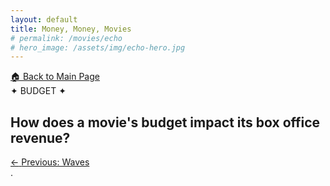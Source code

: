```yaml
---
layout: default
title: Money, Money, Movies
# permalink: /movies/echo
# hero_image: /assets/img/echo-hero.jpg
---
```


<!-- Glitter background -->
<div id="starshine">
    <div class="template shine"></div>
</div>

<!-- Title -->
<div class="sticky-banner">
  <!-- Back to Main Page Button -->
  <a href="../index.html" class="btn-main-page">
    🏠
    Back to Main Page
  </a>

  <div class="highlight">
    ✦ BUDGET ✦
    <h2>
      How does a movie's budget impact its box office revenue?
    </h2>
  </div>
  

  <!-- Previous and Next Movie Buttons -->
  <div class="movie-nav-buttons">
    <a href="./waves.html" class="btn-movie-nav">
      <span class="nav-arrow">←</span>
      <span class="nav-text">Previous: Waves</span>
    </a>
    <!-- add empty button for next movie as this is the last movie -->
    <a>
    </a>
  </div>
</div>

<!-- Content -->
<div class="content">
  <div class="text-custom">
    .
  </div>
</div>


<script src="https://code.jquery.com/jquery-3.6.0.min.js"></script>
<script>
  $(function () {
    var body = $("#starshine"),
      template = $(".template.shine"),
      stars = 500,
      sparkle = 20;

    var size = "small";
    var createStar = function () {
      template
        .clone()
        .removeAttr("id")
        .css({
          top: Math.random() * 100 + "%",
          left: Math.random() * 100 + "%",
          animationDelay: Math.random() * sparkle + "s"
        })
        .addClass(size)
        .appendTo(body);
    };

    for (var i = 0; i < stars; i++) {
      if (i % 2 === 0) {
        size = "small";
      } else if (i % 3 === 0) {
        size = "medium";
      } else {
        size = "large";
      }

      createStar();
    }
  });
</script>

<script>
  document.addEventListener("DOMContentLoaded", function () {
      const links = document.querySelectorAll("a"); // Select all links

      links.forEach(link => {
          link.addEventListener("click", function (e) {
              const href = this.getAttribute("href");
              
              // Ignore anchor links or mailto
              if (href.startsWith("#") || href.includes("mailto:")) return; 
              
              e.preventDefault(); // Prevent default navigation
              
              // Add the new modern transition class
              document.body.classList.add("page-exit");
              
              // Wait for the animation to complete before navigating
              setTimeout(() => {
                  window.location.href = href;
              }, 400); // Duration matches the CSS transition
          });
      });

      // Handle browser back/forward cache
      window.addEventListener("pageshow", (event) => {
          if (event.persisted) {
              document.body.classList.remove("page-exit");
          }
      });
  });
</script>